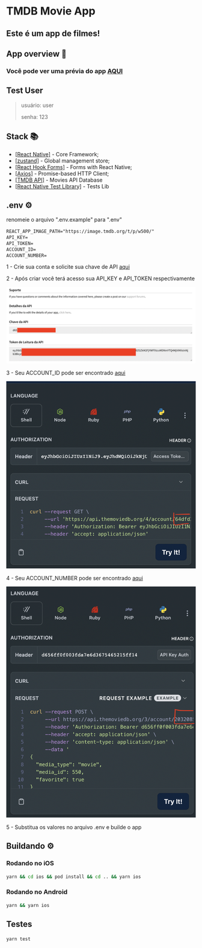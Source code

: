 # TMDB Movie App

## Este é um app de filmes!

## App overview 📱
### Você pode ver uma prévia do app [AQUI](https://drive.google.com/file/d/1Fu87VxITGFPnTyxeiIOQ7Aitc0RScDwE/view?usp=sharing)
## Test User
> usuário: user
>
> senha: 123


## Stack 📚

- [[React Native]](https://reactnative.dev/) - Core Framework;
- [[zustand]](https://github.com/pmndrs/zustand) - Global management store;
- [[React Hook Forms]](https://www.react-hook-form.com/) - Forms with React Native;
- [[Axios]](https://github.com/axios/axios) -  Promise-based HTTP Client;
- [[TMDB API]](https://www.themoviedb.org/settings/api) - Movies API Database
- [[React Native Test Library]](https://callstack.github.io/react-native-testing-library/) - Tests Lib

## .env ⚙️
renomeie o arquivo  ".env.example" para ".env"

```
REACT_APP_IMAGE_PATH="https://image.tmdb.org/t/p/w500/"
API_KEY=
API_TOKEN=
ACCOUNT_ID=
ACCOUNT_NUMBER=
```

1 - Crie sua conta e solicite sua chave de API [aqui](https://www.themoviedb.org/settings/api)

2 - Após criar você terá acesso sua API_KEY e API_TOKEN respectivamente

![Keys](./.github/API_KEY%20and%20API_TOKEN.png)

3 - Seu ACCOUNT_ID pode ser encontrado [aqui](https://developer.themoviedb.org/v4/reference/account-favorite-movies)

![Keys](./.github/ACCOUNT_ID.png)

4 - Seu ACCOUNT_NUMBER pode ser encontrado [aqui](https://developer.themoviedb.org/reference/account-add-favorite)

![Keys](./.github/ACCOUNT_NUMBER.png)

5 - Substitua os valores no arquivo .env e builde o app


## Buildando ⚙️
### Rodando no iOS
```sh
yarn && cd ios && pod install && cd .. && yarn ios
```

### Rodando no Android
```sh
yarn && yarn ios
```

## Testes

```sh
yarn test
```
